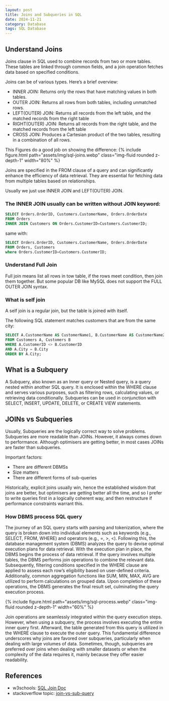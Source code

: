 ```yaml
---
layout: post
title: Joins and Subqueries in SQL
date: 2024-11-21
category: Database
tags: SQL Database
---
```


## Understand Joins

Joins clause in SQL used to combine records from two or more tables. These tables are linked through common fields, and a join operation fetches data based on specified conditions. 

Joins can be of various types. Here’s a brief overview:

- INNER JOIN: Returns only the rows that have matching values in both tables.
- OUTER JOIN: Returns all rows from both tables, including unmatched rows.
- LEFT(OUTER) JOIN: Returns all records from the left table, and the matched records from the right table
- RIGHT(OUTER) JOIN: Returns all records from the right table, and the matched records from the left table
- CROSS JOIN: Produces a Cartesian product of the two tables, resulting in a combination of all rows.

This Figures do a good job on showing the difference:
{% include figure.html path="assets/img/sql-joins.webp" class="img-fluid rounded z-depth-1" width="80%" %}

Joins are specified in the FROM clause of a query and can significantly enhance the efficiency of data retrieval. They are essential for fetching data from multiple tables based on relationships.

Usually we just use INNER JOIN and LEFT(OUTER) JOIN.

### The INNER JOIN usually can be written without JOIN keyword: 
```sql
SELECT Orders.OrderID, Customers.CustomerName, Orders.OrderDate
FROM Orders
INNER JOIN Customers ON Orders.CustomerID=Customers.CustomerID;
```
same with:
```sql
SELECT Orders.OrderID, Customers.CustomerName, Orders.OrderDate
FROM Orders, Customers
where Orders.CustomerID=Customers.CustomerID;
```

### Understand Full Join

Full join means list all rows in tow table, if the rows meet condition, then join them together.
But some popular DB like MySQL does not support the FULL OUTER JOIN syntax.

### What is self join
A self join is a regular join, but the table is joined with itself.

The following SQL statement matches customers that are from the same city:
```sql
SELECT A.CustomerName AS CustomerName1, B.CustomerName AS CustomerName2, A.City
FROM Customers A, Customers B
WHERE A.CustomerID <> B.CustomerID
AND A.City = B.City
ORDER BY A.City;
```


## What is a Subquery

A Subquery, also known as an Inner query or Nested query, is a query nested within another SQL query. It is enclosed within the WHERE clause and serves various purposes, such as filtering rows, calculating values, or retrieving data conditionally. Subqueries can be used in conjunction with SELECT, INSERT, UPDATE, DELETE, or CREATE VIEW statements.

## JOINs vs Subqueries

Usually, Subqueries are the logically correct way to solve problems. Subqueries are more readable than JOINs. However, it always comes down to performance. Although optimisers are getting better, in most cases JOINs are faster than subqueries.

Important factors:
- There are different DBMSs
- Size matters
- There are different forms of sub-queries

Historically, explicit joins usually win, hence the established wisdom that joins are better, but optimisers are getting better all the time, and so I prefer to write queries first in a logically coherent way, and then restructure if performance constraints warrant this.

### How DBMS process SQL query

The journey of an SQL query starts with parsing and tokenization, where the query is broken down into individual elements such as keywords (e.g., SELECT, FROM, WHERE) and operators (e.g., =, >, <). Following this, the database management system (DBMS) analyzes the query to devise optimal execution plans for data retrieval. With the execution plan in place, the DBMS begins the process of data retrieval. If the query involves multiple tables, the DBMS performs join operations to combine the relevant data. Subsequently, filtering conditions specified in the WHERE clause are applied to assess each row’s eligibility based on user-defined criteria. Additionally, common aggregation functions like SUM, MIN, MAX, AVG are utilized to perform calculations on grouped data. Upon completion of these operations, the DBMS generates the final result set, culminating the query execution process.

{% include figure.html path="assets/img/sql-process.webp" class="img-fluid rounded z-depth-1" width="60%" %}

Join operations are seamlessly integrated within the query execution steps. However, when using a subquery, the process involves executing the entire inner query first. Afterward, the table generated from this query is utilized in the WHERE clause to execute the outer query. This fundamental difference underscores why joins are favored over subqueries, particularly when dealing with large volumes of data. Sometimes, though, subqueries are preferred over joins when dealing with smaller datasets or when the complexity of the data requires it, mainly because they offer easier readability.

## References

- w3schools: [SQL Join Doc](https://www.w3schools.com/sql/sql_join.asp)
- stackoverflow topic: [join-vs-sub-query](https://stackoverflow.com/questions/2577174/join-vs-sub-query)